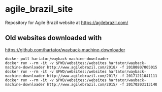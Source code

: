 agile_brazil_site
=================

Repository for Agile Brazil website at https://agilebrazil.com/

## Old websites downloaded with

https://github.com/hartator/wayback-machine-downloader

    docker pull hartator/wayback-machine-downloader
    docker run --rm -it -v $PWD/websites:/websites hartator/wayback-machine-downloader http://www.agilebrazil.com/2018/ -f 20180807005015
    docker run --rm -it -v $PWD/websites:/websites hartator/wayback-machine-downloader http://www.agilebrazil.com/2017/ -f 20171211041111
    docker run --rm -it -v $PWD/websites:/websites hartator/wayback-machine-downloader http://www.agilebrazil.com/2015/ -f 20170203113140